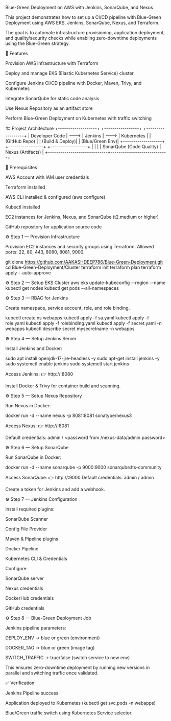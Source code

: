 Blue-Green Deployment on AWS with Jenkins, SonarQube, and Nexus

This project demonstrates how to set up a CI/CD pipeline with Blue-Green Deployment using AWS EKS, Jenkins, SonarQube, Nexus, and Terraform.

The goal is to automate infrastructure provisioning, application deployment, and quality/security checks while enabling zero-downtime deployments using the Blue-Green strategy.

🚀 Features

Provision AWS infrastructure with Terraform

Deploy and manage EKS (Elastic Kubernetes Service) cluster

Configure Jenkins CI/CD pipeline with Docker, Maven, Trivy, and Kubernetes

Integrate SonarQube for static code analysis

Use Nexus Repository as an artifact store

Perform Blue-Green Deployment on Kubernetes with traffic switching

🏗️ Project Architecture
+-------------------+         +-----------------+         +------------------+
|   Developer Code  |  --->   |     Jenkins     |  --->   |    Kubernetes    |
|   (GitHub Repo)   |         | (Build & Deploy)|         |  (Blue/Green Env)|
+-------------------+         +-----------------+         +------------------+
        |                             |                            |
        |   SonarQube (Code Quality)  |   Nexus (Artifacts)        |
        +-----------------------------+----------------------------+

📌 Prerequisites

AWS Account with IAM user credentials

Terraform installed

AWS CLI installed & configured (aws configure)

Kubectl installed

EC2 instances for Jenkins, Nexus, and SonarQube (t2.medium or higher)

GitHub repository for application source code

⚙️ Step 1 — Provision Infrastructure

Provision EC2 instances and security groups using Terraform.
Allowed ports: 22, 80, 443, 8080, 8081, 9000.

git clone https://github.com/AAKASHDEEP786/Blue-Green-Deployment.git
cd Blue-Green-Deployment/Cluster
terraform init
terraform plan
terraform apply --auto-approve

⚙️ Step 2 — Setup EKS Cluster
aws eks update-kubeconfig --region <region> --name <cluster-name>
kubectl get nodes
kubectl get pods --all-namespaces

⚙️ Step 3 — RBAC for Jenkins

Create namespace, service account, role, and role binding.

kubectl create ns webapps
kubectl apply -f sa.yaml
kubectl apply -f role.yaml
kubectl apply -f rolebinding.yaml
kubectl apply -f secret.yaml -n webapps
kubectl describe secret mysecretname -n webapps

⚙️ Step 4 — Setup Jenkins Server

Install Jenkins and Docker:

sudo apt install openjdk-17-jre-headless -y
sudo apt-get install jenkins -y
sudo systemctl enable jenkins
sudo systemctl start jenkins


Access Jenkins:
👉 http://<public-ip>:8080

Install Docker & Trivy for container build and scanning.

⚙️ Step 5 — Setup Nexus Repository

Run Nexus in Docker:

docker run -d --name nexus -p 8081:8081 sonatype/nexus3


Access Nexus:
👉 http://<public-ip>:8081

Default credentials: admin / <password from /nexus-data/admin.password>

⚙️ Step 6 — Setup SonarQube

Run SonarQube in Docker:

docker run -d --name sonarqube -p 9000:9000 sonarqube:lts-community


Access SonarQube:
👉 http://<public-ip>:9000
Default credentials: admin / admin

Create a token for Jenkins and add a webhook.

⚙️ Step 7 — Jenkins Configuration

Install required plugins:

SonarQube Scanner

Config File Provider

Maven & Pipeline plugins

Docker Pipeline

Kubernetes CLI & Credentials

Configure:

SonarQube server

Nexus credentials

DockerHub credentials

GitHub credentials

⚙️ Step 8 — Blue-Green Deployment Job

Jenkins pipeline parameters:

DEPLOY_ENV → blue or green (environment)

DOCKER_TAG → blue or green (image tag)

SWITCH_TRAFFIC → true/false (switch service to new env)

This ensures zero-downtime deployment by running new versions in parallel and switching traffic once validated.

✅ Verification

Jenkins Pipeline success

Application deployed to Kubernetes (kubectl get svc,pods -n webapps)

Blue/Green traffic switch using Kubernetes Service selector
